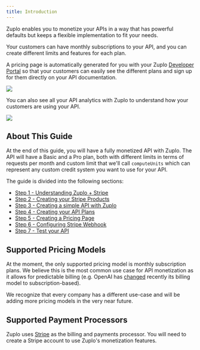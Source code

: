 ```yaml
---
title: Introduction
---
```


Zuplo enables you to monetize your APIs in a way that has powerful defaults but
keeps a flexible implementation to fit your needs.

Your customers can have monthly subscriptions to your API, and you can create
different limits and features for each plan.

A pricing page is automatically generated for you with your Zuplo
[Developer Portal](/docs/articles/developer-portal.md) so that your customers
can easily see the different plans and sign up for them directly on your API
documentation.

![](https://cdn.zuplo.com/assets/ed61dd91-a28e-4460-a97c-dc7f87599887.png)

You can also see all your API analytics with Zuplo to understand how your
customers are using your API.

![](https://cdn.zuplo.com/assets/353fb3d5-f019-443b-92d6-a4127814b1f0.png)

## About This Guide

At the end of this guide, you will have a fully monetized API with Zuplo. The
API will have a Basic and a Pro plan, both with different limits in terms of
requests per month and custom limit that we'll call `computeUnits` which can
represent any custom credit system you want to use for your API.

The guide is divided into the following sections:

- [Step 1 - Understanding Zuplo + Stripe](/docs/articles/monetization-understanding-stripe.md)
- [Step 2 - Creating your Stripe Products](/docs/articles/monetization-create-stripe-product.md)
- [Step 3 - Creating a simple API with Zuplo](/docs/articles/monetization-create-zuplo-api.md)
- [Step 4 - Creating your API Plans](/docs/articles/monetization-creating-api-plan.md)
- [Step 5 - Creating a Pricing Page](/docs/articles/monetization-pricing-page.md)
- [Step 6 - Configuring Stripe Webhook](/docs/articles/monetization-configure-webhook.md)
- [Step 7 - Test your API](/docs/articles/monetization-test-api.md)

## Supported Pricing Models

At the moment, the only supported pricing model is monthly subscription plans.
We believe this is the most common use case for API monetization as it allows
for predictable billing (e.g. OpenAI has
[changed](https://fozzels.com/en/changes-with-openai-billing-from-post-pay-to-pre-pay/)
recently its billing model to subscription-based).

We recognize that every company has a different use-case and will be adding more
pricing models in the very near future.

## Supported Payment Processors

Zuplo uses [Stripe](https://stripe.com) as the billing and payments processor.
You will need to create a Stripe account to use Zuplo's monetization features.
